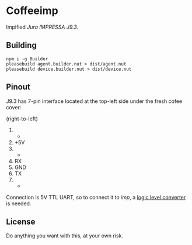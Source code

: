 # Coffeeimp

Impified _Jura IMPRESSA J9.3_. 

## Building

```
npm i -g Builder
pleasebuild agent.builder.nut > dist/agent.nut
pleasebuild device.builder.nut > dist/device.nut
```

## Pinout

J9.3 has 7-pin interface located at the top-left side under the fresh cofee cover:

(right-to-left)

1. -
2. +5V
3. -
4. RX
5. GND
6. TX
7. -

Connection is 5V TTL UART, so to connect it to _imp_, a [logic level converter](https://www.sparkfun.com/products/12009) is needed. 

## License

Do anything you want with this, at your own risk.
